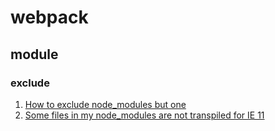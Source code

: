 # webpack

## module

### exclude

1. [How to exclude node_modules but one](https://github.com/webpack/webpack/issues/2031)
2. [Some files in my node_modules are not transpiled for IE 11](https://github.com/babel/babel-loader#some-files-in-my-node_modules-are-not-transpiled-for-ie-11)
